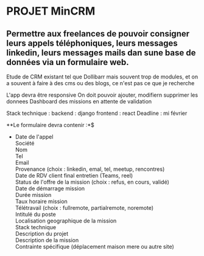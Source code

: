 # PROJET MinCRM

## Permettre aux freelances de pouvoir consigner leurs appels téléphoniques, leurs messages linkedin, leurs messages mails dan sune base de données via un formulaire web.

Etude de CRM existant tel que Dollibarr mais souvent trop de modules, et on a souvent à faire à des cms ou des blogs, ce n'est pas ce que je recherche

L'app devra être responsive
On doit pouvoir ajouter, modifiern supprimer les donnees
Dashboard des missions en attente de validation

Stack technique :
backend : django
frontend : react
Deadline : mi février

**Le formulaire devra contenir :*$

- Date de l'appel  
Société  
Nom  
Tel  
Email  
Provenance (choix : linkedin, emal, tel, meetup, rencontres)  
Date de RDV client final entretien (Teams, reel)  
Status de l'offre de la mission (choix : refus, en cours, validé)  
Date de démarrage mission  
Durée mission  
Taux horaire mission  
Télétravail (choix : fullremote, partialremote, noremote)  
Intitulé du poste  
Localisation geographique de la mission  
Stack technique  
Description du projet  
Description de la mission  
Contrainte spécifique (déplacement maison mere ou autre site)
